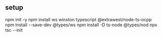 ## setup

npm init -y
npm install ws winston typescript @extrawest/node-ts-ocpp
npm install --save-dev @types/ws
npm install -D ts-node @types/nod
npx tsc --init
